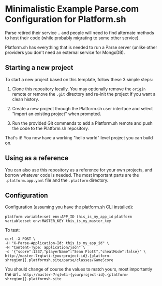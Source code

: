 # Minimalistic Example Parse.com Configuration for Platform.sh

Parse  retired their service .. and people will need to find alternate methods to host their code (while probably migrating to some other 
service).

Platform.sh has everything that is needed to run a Parse server (unlike  other providers you don't need an external service for MongoDB).

## Starting a new project

To start a new project based on this template, follow these 3 simple steps:

1. Clone this repository locally.  You may optionally remove the `origin` remote or remove the `.git` directory and re-init the project if you want a clean history.
 
2. Create a new project through the Platform.sh user interface and select "Import an existing project" when prompted.

3. Run the provided Git commands to add a Platform.sh remote and push the code to the Platform.sh repository.

That's it!  You now have a working "hello world" level project you can build on.

## Using as a reference

You can also use this repository as a reference for your own projects, and borrow whatever code is needed. The most important parts are the `.platform.app.yaml` file and the `.platform` directory.

## Configuration
Configuration (assuming you have the platform.sh CLI installed):

`platform variable:set env:APP_ID this_is_my_app_id`
`platform variable:set env:MASTER_KEY this_is_my_master_key`

To test: 

```
curl -X POST \
-H "X-Parse-Application-Id: this_is_my_app_id" \
-H "Content-Type: application/json" \
-d '{"score":1337,"playerName":"Sean Plott","cheatMode":false}' \
http://master-7rqtwti-{yourproject-id}.{platform-shregion}}.platformsh.site/parse/classes/GameScore
```

You should change of course the values to match yours, most importantly the url .. `http://master-7rqtwti-{yourproject-id}.{platform-shregion}}.platformsh.site` 
